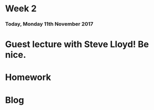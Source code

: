 # Week 2

### Today, Monday 11th November 2017

# Guest lecture with Steve Lloyd! Be nice.

# Homework




# Blog
